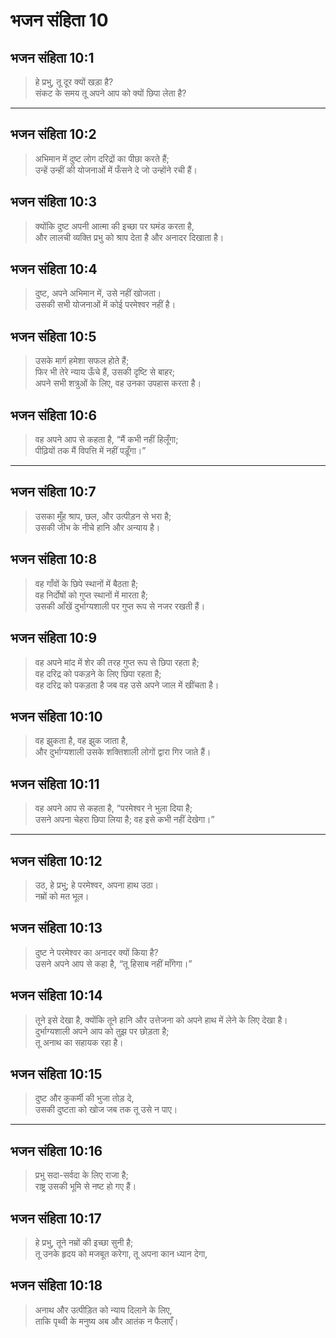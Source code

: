 # भजन संहिता 10

## भजन संहिता 10:1

> हे प्रभु, तू दूर क्यों खड़ा है?  
> संकट के समय तू अपने आप को क्यों छिपा लेता है?

---

## भजन संहिता 10:2

> अभिमान में दुष्ट लोग दरिद्रों का पीछा करते हैं;  
> उन्हें उन्हीं की योजनाओं में फँसने दे जो उन्होंने रची हैं।

## भजन संहिता 10:3

> क्योंकि दुष्ट अपनी आत्मा की इच्छा पर घमंड करता है,  
> और लालची व्यक्ति प्रभु को श्राप देता है और अनादर दिखाता है।

## भजन संहिता 10:4

> दुष्ट, अपने अभिमान में, उसे नहीं खोजता।  
> उसकी सभी योजनाओं में कोई परमेश्वर नहीं है।

## भजन संहिता 10:5

> उसके मार्ग हमेशा सफल होते हैं;  
> फिर भी तेरे न्याय ऊँचे हैं, उसकी दृष्टि से बाहर;  
> अपने सभी शत्रुओं के लिए, वह उनका उपहास करता है।

## भजन संहिता 10:6

> वह अपने आप से कहता है, “मैं कभी नहीं हिलूँगा;  
> पीढ़ियों तक मैं विपत्ति में नहीं पड़ूँगा।”

---

## भजन संहिता 10:7

> उसका मुँह श्राप, छल, और उत्पीड़न से भरा है;  
> उसकी जीभ के नीचे हानि और अन्याय है।

## भजन संहिता 10:8

> वह गाँवों के छिपे स्थानों में बैठता है;  
> वह निर्दोषों को गुप्त स्थानों में मारता है;  
> उसकी आँखें दुर्भाग्यशाली पर गुप्त रूप से नजर रखती हैं।

## भजन संहिता 10:9

> वह अपने मांद में शेर की तरह गुप्त रूप से छिपा रहता है;  
> वह दरिद्र को पकड़ने के लिए छिपा रहता है;  
> वह दरिद्र को पकड़ता है जब वह उसे अपने जाल में खींचता है।

## भजन संहिता 10:10

> वह झुकता है, वह झुक जाता है,  
> और दुर्भाग्यशाली उसके शक्तिशाली लोगों द्वारा गिर जाते हैं।

## भजन संहिता 10:11

> वह अपने आप से कहता है, “परमेश्वर ने भुला दिया है;  
> उसने अपना चेहरा छिपा लिया है; वह इसे कभी नहीं देखेगा।”

---

## भजन संहिता 10:12

> उठ, हे प्रभु; हे परमेश्वर, अपना हाथ उठा।  
> नम्रों को मत भूल।

## भजन संहिता 10:13

> दुष्ट ने परमेश्वर का अनादर क्यों किया है?  
> उसने अपने आप से कहा है, “तू हिसाब नहीं माँगेगा।”

## भजन संहिता 10:14

> तूने इसे देखा है, क्योंकि तूने हानि और उत्तेजना को अपने हाथ में लेने के लिए देखा है।  
> दुर्भाग्यशाली अपने आप को तुझ पर छोड़ता है;  
> तू अनाथ का सहायक रहा है।

## भजन संहिता 10:15

> दुष्ट और कुकर्मी की भुजा तोड़ दे,  
> उसकी दुष्टता को खोज जब तक तू उसे न पाए।

---

## भजन संहिता 10:16

> प्रभु सदा-सर्वदा के लिए राजा है;  
> राष्ट्र उसकी भूमि से नष्ट हो गए हैं।

## भजन संहिता 10:17

> हे प्रभु, तूने नम्रों की इच्छा सुनी है;  
> तू उनके हृदय को मजबूत करेगा, तू अपना कान ध्यान देगा,

## भजन संहिता 10:18

> अनाथ और उत्पीड़ित को न्याय दिलाने के लिए,  
> ताकि पृथ्वी के मनुष्य अब और आतंक न फैलाएँ।
